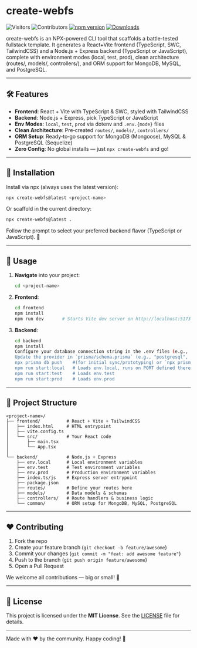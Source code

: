 # create-webfs
![Visitors](https://api.visitorbadge.io/api/visitors?path=https%3A%2F%2Fgithub.com%2FIndranjanaChatterjee%2Fcreate-webfs&countColor=%23dce775)
![Contributors](https://img.shields.io/github/contributors/IndranjanaChatterjee/create-webfs?style=for-the-badge)
[![npm version](https://img.shields.io/npm/v/create-webfs.svg?style=for-the-badge)](https://npmjs.com/package/create-webfs) 
[![Downloads](https://img.shields.io/npm/dm/create-webfs.svg?style=for-the-badge)](https://npmjs.com/package/create-webfs)

create-webfs is an NPX-powered CLI tool that scaffolds a battle-tested fullstack template. It generates a React+Vite frontend (TypeScript, SWC, TailwindCSS) and a Node.js + Express backend (TypeScript or JavaScript), complete with environment modes (local, test, prod), clean architecture (routes/, models/, controllers/), and ORM support for MongoDB, MySQL, and PostgreSQL.

---

## 🛠️ Features

- **Frontend**: React + Vite with TypeScript & SWC, styled with TailwindCSS
- **Backend**: Node.js + Express, pick TypeScript or JavaScript
- **Env Modes**: `local`, `test`, `prod` via dotenv and `.env.{mode}` files
- **Clean Architecture**: Pre‑created `routes/`, `models/`, `controllers/`
- **ORM Setup**: Ready‑to‑go support for MongoDB (Mongoose), MySQL & PostgreSQL (Sequelize)
- **Zero Config**: No global installs — just `npx create-webfs` and go!

---

## 🚀 Installation

Install via npx (always uses the latest version):

```bash
npx create-webfs@latest <project-name>
```

Or scaffold in the current directory:

```bash
npx create-webfs@latest .
```

Follow the prompt to select your preferred backend flavor (TypeScript or JavaScript). 🎉

---

## 📝 Usage

1. **Navigate** into your project:
   ```bash
   cd <project-name>
   ```

2. **Frontend**:
   ```bash
   cd frontend
   npm install
   npm run dev       # Starts Vite dev server on http://localhost:5173
   ```

3. **Backend**:
   ```bash
   cd backend
   npm install
   Configure your database connection string in the .env files (e.g., .env.local)'
   Update the provider in `prisma/schema.prisma` (e.g., "postgresql", "mysql", "mongodb")
   npx prisma db push    #(for initial sync/prototyping) or `npx prisma migrate dev` (recommended for development)
   npm run start:local   # Loads env.local, runs on PORT defined there
   npm run start:test    # Loads env.test
   npm run start:prod    # Loads env.prod
   ```

---

## 📂 Project Structure

```
<project-name>/
├── frontend/          # React + Vite + TailwindCSS
│   ├── index.html     # HTML entrypoint
│   ├── vite.config.ts
│   └── src/           # Your React code
│       ├── main.tsx
│       └── App.tsx
│
└── backend/           # Node.js + Express
    ├── env.local      # Local environment variables
    ├── env.test       # Test environment variables
    ├── env.prod       # Production environment variables
    ├── index.ts/js    # Express server entrypoint
    ├── package.json
    ├── routes/        # Define your routes here
    ├── models/        # Data models & schemas
    ├── controllers/   # Route handlers & business logic
    └── common/        # ORM setup for MongoDB, MySQL, PostgreSQL
```

---

## ❤️ Contributing

1. Fork the repo
2. Create your feature branch (`git checkout -b feature/awesome`)
3. Commit your changes (`git commit -m "feat: add awesome feature"`)
4. Push to the branch (`git push origin feature/awesome`)
5. Open a Pull Request

We welcome all contributions — big or small! 🙌

---

## 📄 License

This project is licensed under the **MIT License**. See the [LICENSE](LICENSE) file for details.

---

Made with ❤️ by the community. Happy coding! 🌟

